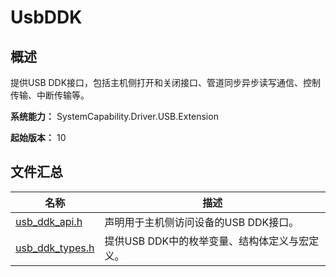 # UsbDDK
<!--Kit: Driver Development Kit-->
<!--Subsystem: Driver-->
<!--Owner: @lixinsheng2-->
<!--Designer: @w00373942-->
<!--Tester: @dong-dongzhen-->
<!--Adviser: @w_Machine_cc-->

## 概述

提供USB DDK接口，包括主机侧打开和关闭接口、管道同步异步读写通信、控制传输、中断传输等。

**系统能力：** SystemCapability.Driver.USB.Extension

**起始版本：** 10
## 文件汇总

| 名称 | 描述 |
| -- | -- |
| [usb_ddk_api.h](capi-usb-ddk-api-h.md) | 声明用于主机侧访问设备的USB DDK接口。 |
| [usb_ddk_types.h](capi-usb-ddk-types-h.md) | 提供USB DDK中的枚举变量、结构体定义与宏定义。 |
